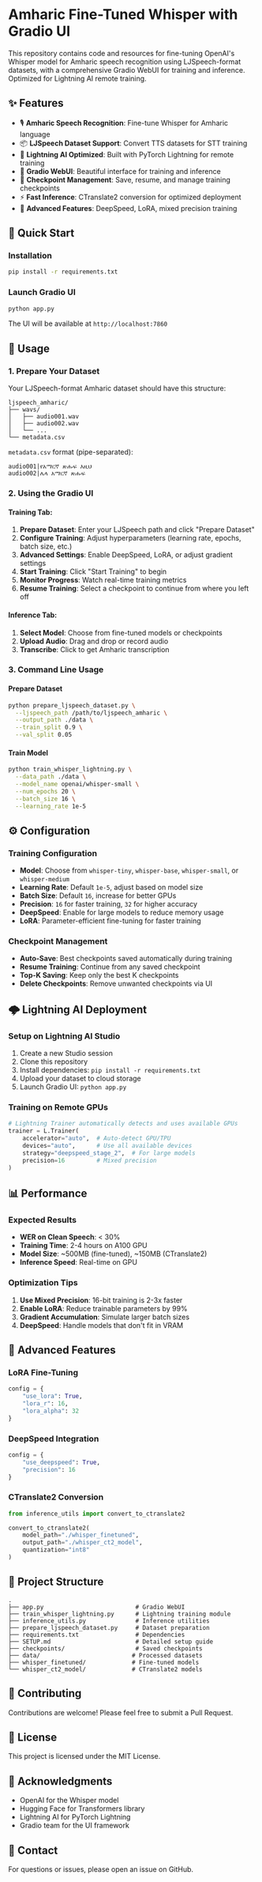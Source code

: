 # Amharic Fine-Tuned Whisper with Gradio UI

This repository contains code and resources for fine-tuning OpenAI's Whisper model for Amharic speech recognition using LJSpeech-format datasets, with a comprehensive Gradio WebUI for training and inference. Optimized for Lightning AI remote training.

## ✨ Features

- 🎙️ **Amharic Speech Recognition**: Fine-tune Whisper for Amharic language
- 📦 **LJSpeech Dataset Support**: Convert TTS datasets for STT training
- 🚀 **Lightning AI Optimized**: Built with PyTorch Lightning for remote training
- 🎨 **Gradio WebUI**: Beautiful interface for training and inference
- 💾 **Checkpoint Management**: Save, resume, and manage training checkpoints
- ⚡ **Fast Inference**: CTranslate2 conversion for optimized deployment
- 🔧 **Advanced Features**: DeepSpeed, LoRA, mixed precision training

## 🚀 Quick Start

### Installation

```bash
pip install -r requirements.txt
```

### Launch Gradio UI

```bash
python app.py
```

The UI will be available at `http://localhost:7860`

## 📖 Usage

### 1. Prepare Your Dataset

Your LJSpeech-format Amharic dataset should have this structure:
```
ljspeech_amharic/
├── wavs/
│   ├── audio001.wav
│   ├── audio002.wav
│   └── ...
└── metadata.csv
```

`metadata.csv` format (pipe-separated):
```
audio001|የአማርኛ ጽሑፍ እዚህ
audio002|ሌላ አማርኛ ጽሑፍ
```

### 2. Using the Gradio UI

#### Training Tab:
1. **Prepare Dataset**: Enter your LJSpeech path and click "Prepare Dataset"
2. **Configure Training**: Adjust hyperparameters (learning rate, epochs, batch size, etc.)
3. **Advanced Settings**: Enable DeepSpeed, LoRA, or adjust gradient settings
4. **Start Training**: Click "Start Training" to begin
5. **Monitor Progress**: Watch real-time training metrics
6. **Resume Training**: Select a checkpoint to continue from where you left off

#### Inference Tab:
1. **Select Model**: Choose from fine-tuned models or checkpoints
2. **Upload Audio**: Drag and drop or record audio
3. **Transcribe**: Click to get Amharic transcription

### 3. Command Line Usage

#### Prepare Dataset
```bash
python prepare_ljspeech_dataset.py \
  --ljspeech_path /path/to/ljspeech_amharic \
  --output_path ./data \
  --train_split 0.9 \
  --val_split 0.05
```

#### Train Model
```bash
python train_whisper_lightning.py \
  --data_path ./data \
  --model_name openai/whisper-small \
  --num_epochs 20 \
  --batch_size 16 \
  --learning_rate 1e-5
```

## ⚙️ Configuration

### Training Configuration

- **Model**: Choose from `whisper-tiny`, `whisper-base`, `whisper-small`, or `whisper-medium`
- **Learning Rate**: Default `1e-5`, adjust based on model size
- **Batch Size**: Default `16`, increase for better GPUs
- **Precision**: `16` for faster training, `32` for higher accuracy
- **DeepSpeed**: Enable for large models to reduce memory usage
- **LoRA**: Parameter-efficient fine-tuning for faster training

### Checkpoint Management

- **Auto-Save**: Best checkpoints saved automatically during training
- **Resume Training**: Continue from any saved checkpoint
- **Top-K Saving**: Keep only the best K checkpoints
- **Delete Checkpoints**: Remove unwanted checkpoints via UI

## 🌩️ Lightning AI Deployment

### Setup on Lightning AI Studio

1. Create a new Studio session
2. Clone this repository
3. Install dependencies: `pip install -r requirements.txt`
4. Upload your dataset to cloud storage
5. Launch Gradio UI: `python app.py`

### Training on Remote GPUs

```python
# Lightning Trainer automatically detects and uses available GPUs
trainer = L.Trainer(
    accelerator="auto",  # Auto-detect GPU/TPU
    devices="auto",      # Use all available devices
    strategy="deepspeed_stage_2",  # For large models
    precision=16         # Mixed precision
)
```

## 📊 Performance

### Expected Results
- **WER on Clean Speech**: < 30%
- **Training Time**: 2-4 hours on A100 GPU
- **Model Size**: ~500MB (fine-tuned), ~150MB (CTranslate2)
- **Inference Speed**: Real-time on GPU

### Optimization Tips

1. **Use Mixed Precision**: 16-bit training is 2-3x faster
2. **Enable LoRA**: Reduce trainable parameters by 99%
3. **Gradient Accumulation**: Simulate larger batch sizes
4. **DeepSpeed**: Handle models that don't fit in VRAM

## 🔧 Advanced Features

### LoRA Fine-Tuning
```python
config = {
    "use_lora": True,
    "lora_r": 16,
    "lora_alpha": 32
}
```

### DeepSpeed Integration
```python
config = {
    "use_deepspeed": True,
    "precision": 16
}
```

### CTranslate2 Conversion
```python
from inference_utils import convert_to_ctranslate2

convert_to_ctranslate2(
    model_path="./whisper_finetuned",
    output_path="./whisper_ct2_model",
    quantization="int8"
)
```

## 📁 Project Structure

```
.
├── app.py                          # Gradio WebUI
├── train_whisper_lightning.py      # Lightning training module
├── inference_utils.py              # Inference utilities
├── prepare_ljspeech_dataset.py     # Dataset preparation
├── requirements.txt                # Dependencies
├── SETUP.md                        # Detailed setup guide
├── checkpoints/                    # Saved checkpoints
├── data/                          # Processed datasets
├── whisper_finetuned/             # Fine-tuned models
└── whisper_ct2_model/             # CTranslate2 models
```

## 🤝 Contributing

Contributions are welcome! Please feel free to submit a Pull Request.

## 📄 License

This project is licensed under the MIT License.

## 🙏 Acknowledgments

- OpenAI for the Whisper model
- Hugging Face for Transformers library
- Lightning AI for PyTorch Lightning
- Gradio team for the UI framework

## 📮 Contact

For questions or issues, please open an issue on GitHub.
